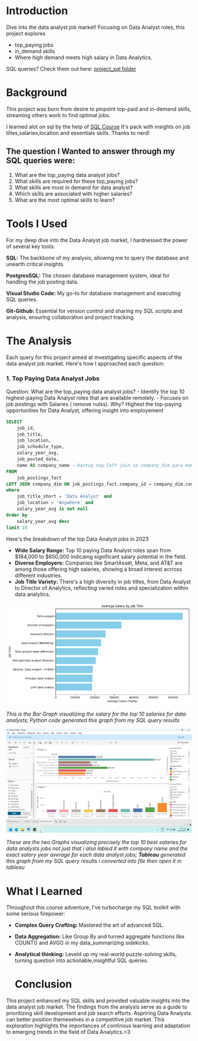 # Introduction
Dive into the data analyst job market! Focusing on Data Analyst roles, this project explores 
  - top_paying jobs
  - in_demand skills
  - Where high demand meets high salary in Data Analytics.
     
SQL queries? Check them out here: [project_sql folder](/Project_sql/)

# Background
This project was born from desire to pinpoint top-paid and in-demand skills, streaming others work to find optimal jobs.

I learned alot on sql by the help of [SQL Course](https://lukearouse.com/sql) It's pack with insights on job titles,salaries,location and essentials skills. Thanks to nerd!
## The question I Wanted to answer through my SQL queries were:
  1. What are the top_paying data analyst jobs?
  2. What skills are required for these top_paying jobs?
  3. What skills are most in demand for data analyst?
  4. Which skills are associated with higher salaries?
  5. What are the most optimal skills to learn?

# Tools I Used
For my deep dive into the Data Analyst job market, I hardnessed the power of several key tools:

  **SQL:** The backbone of my analysis, allowing me to query the database and unearth critical insights.
  
  **PostgresSQL:** The chosen database management system, ideal for handling the job posting data.

  **Visual Studio Code:** My go-to for database management and executing SQL queries.

  **Git-Github:** Essential for version control and sharing my SQL scripts and analysis, ensuring collaboration and project tracking.


# The Analysis
Each query for this project aimed at investigating specific aspects of the data analyst job market.
Here's how I approached each question:

### 1. Top Paying Data Analyst Jobs

Question: What are the top_paying data analyst jobs?
    - Identify the top 10 highest-paying Data Analyst roles that are available remotely.
    - Focuses on job postings with Salaries ( remove nulss).
 Why? Highest the top-paying opportunities for Data Analyst, offering insight into employement
    
```sql
SELECT
    job_id,
    job_title,
    job_location,
    job_schedule_type,
    salary_year_avg,
    job_posted_date,
    name AS company_name --bantug nag left join sa company_dim para makita ni
FROM
    job_postings_fact
LEFT JOIN company_dim ON job_postings_fact.company_id = company_dim.company_id
where 
    job_title_short = 'Data Analyst' and
    job_location = 'Anywhere' and
    salary_year_avg is not null
Order by
    salary_year_avg desc
limit 10
```
Here's the breakdown of the top Data Analyst jobs in 2023
- **Wide Salary Range:** Top 10 paying Data Analyst roles span from $184,000 to $650,000 indicaing significant salary potential in the field.
- **Diverse Employers:** Companies like SmartAsset, Meta, and AT&T are among those offering high salaries, showing a broad interest acrross different industries.
- **Job Title Variety:** There's a high diversity in job titles, from Data Analyst to Director of Analytics, reflecting varied roles and specialization within data analytics.

![Top Paying Roles](assets/chart_from_python_code.png)

*This is the Bar Graph visualizing the salary for the top 10
salaries for data analysts; Python code generated this graph from my SQL query results*

![alt-text](assets/tableau_visualization.png)


*These are the two Graphs visualizing precisely  the top 10
best salaries for data analysts jobs not just that i also labled it with company name and the exact salary year average for each data analyst jobs; **Tableau** generated this graph from my SQL query results i converted into file then open it in tableau*

# What I Learned

Throughout this course adventure, I've turbocharge my SQL toolkit with some serious firepower:
- **Complex Query Crafting:** Mastered the art of advanced SQL.
- **Data Aggregation:** Like Group By and turned aggregate functions like COUNT() and AVG() in my data_summarizing sidekicks.
- **Analytical thinking:** Leveld up my real-world puzzle-solving skills, turning question into actionable,insightful SQL queries.
  
  # Conclusion

This project enhanced my SQL skills and provided valuable insights into the data analyst job market. The findings from the analysis serve as a guide to prioritizing skill development and job search efforts. Aspriring Data Analysts can better position themeselves in a competitive job market. This exploration highlights the importances of continous learning and adaptation to emerging trends in the field of Data Analytics.<3
